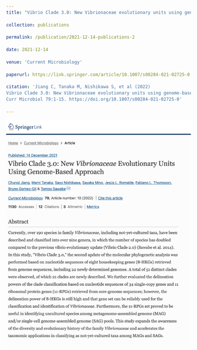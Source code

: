 ```yaml
---
title: "Vibrio Clade 3.0: New Vibrionaceae evolutionary units using genome-based approach"

collection: publications

permalink: /publication/2021-12-14-publications-2

date: 2021-12-14

venue: 'Current Microbiology'

paperurl: https://link.springer.com/article/10.1007/s00284-021-02725-0

citation: 'Jiang C, Tanaka M, Nishikawa S, et al (2022) 
Vibrio Clade 3.0: New Vibrionaceae evolutionary units using genome-based approach. 
Curr Microbiol 79:1-15. https://doi.org/10.1007/s00284-021-02725-0'

---
```


<!-- Text -->

<img src="/images/pub-screencut/pub02.png"  align=center />
